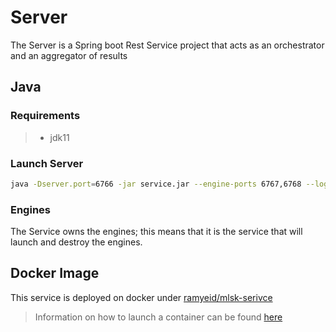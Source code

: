 # Server

The Server is a Spring boot Rest Service project that acts as an orchestrator and an aggregator of results

## Java

### Requirements

> - jdk11

### Launch Server

```bash
java -Dserver.port=6766 -jar service.jar --engine-ports 6767,6768 --logs-path  /Users/ramyeid/Documents/FYP/V1/mlsk/build/logs/ --engine-path  /Users/ramyeid/Documents/FYP/V1/mlsk/build/components/engine
```

### Engines

The Service owns the engines; this means that it is the service that will launch and destroy the engines.

## Docker Image

This service is deployed on docker under [ramyeid/mlsk-serivce](https://hub.docker.com/repository/docker/ramyeid/mlsk-service)

> Information on how to launch a container can be found [here](devops/scripts/Deployment.md)
